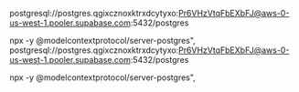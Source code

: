 postgresql://postgres.qgixcznoxktrxdcytyxo:Pr6VHzVtqFbEXbFJ@aws-0-us-west-1.pooler.supabase.com:5432/postgres


npx -y @modelcontextprotocol/server-postgres", postgresql://postgres.qgixcznoxktrxdcytyxo:Pr6VHzVtqFbEXbFJ@aws-0-us-west-1.pooler.supabase.com:5432/postgres


npx -y @modelcontextprotocol/server-postgres", 